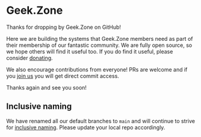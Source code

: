 # Geek.Zone
Thanks for dropping by Geek.Zone on GitHub!

Here we are building the systems that Geek.Zone members need as part of their membership of our fantastic community. We are fully open source, so we hope others will find it useful too. If you do find it useful, please consider [donating](http://geek.zone/donate).

We also encourage contributions from everyone! PRs are welcome and if you [join us](http://geek.zone/join) you will get direct commit access.

Thanks again and see you soon!

## Inclusive naming

We have renamed all our default branches to `main` and will continue to strive for [inclusive naming](https://inclusivenaming.org/word-lists/tier-1/). Please update your local repo accordingly.
